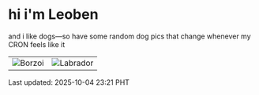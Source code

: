 # hi i'm Leoben

and i like dogs—so have some random dog pics that change whenever my CRON feels like it

|  |  |
|--------|----------|
| ![Borzoi](https://random-dog-vercel.vercel.app/api/random-borzoi?v=1759591311) | ![Labrador](https://random-dog-vercel.vercel.app/api/random-labrador?v=1759591311) |

Last updated: 2025-10-04 23:21 PHT
